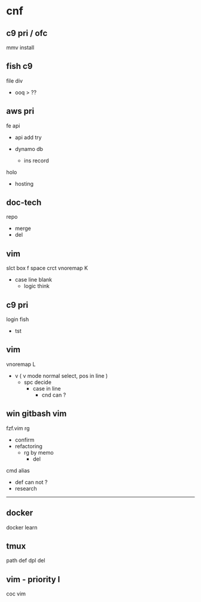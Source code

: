 
# cnf


## c9 pri / ofc

mmv install


## fish c9

file div
- ooq > ??


## aws pri

fe api
- api add try

- dynamo db
  - ins record


holo
- hosting


## doc-tech

repo
- merge
- del


## vim

slct box f space crct vnoremap K
- case line blank
  - logic think


## c9 pri

login fish
- tst


## vim

vnoremap L
- v ( v mode normal select, pos in line )
  - spc decide
    - case in line
      - cnd can ?


## win gitbash vim

fzf.vim rg
- confirm
- refactoring
  - rg by memo
    - del


cmd alias
- def can not ?
- research


---

## docker

docker learn


## tmux

path def dpl del


## vim  -  priority l

coc vim



